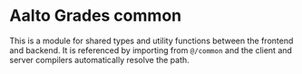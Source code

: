 <!--
SPDX-FileCopyrightText: 2023 The Aalto Grades Developers

SPDX-License-Identifier: MIT
-->

# Aalto Grades common

This is a module for shared types and utility functions between the frontend and
backend. It is referenced by importing from `@/common` and the client and server
compilers automatically resolve the path.
